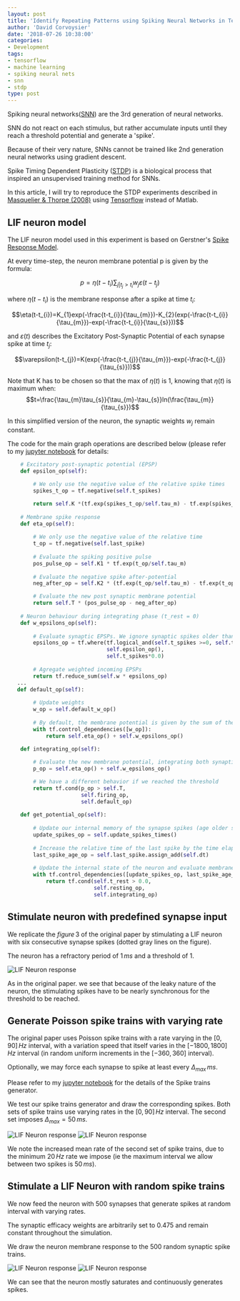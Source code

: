 ```yaml
---
layout: post
title: 'Identify Repeating Patterns using Spiking Neural Networks in Tensorflow'
author: 'David Corvoysier'
date: '2018-07-26 10:38:00'
categories:
- Development
tags:
- tensorflow
- machine learning
- spiking neural nets
- snn
- stdp
type: post
---
```

Spiking neural networks([SNN](https://en.wikipedia.org/wiki/Spiking_neural_network)) are the 3rd generation of neural networks.

SNN do not react on each stimulus, but rather accumulate inputs until they reach a threshold potential and generate a 'spike'.

Because of their very nature, SNNs cannot be trained like 2nd generation neural networks using gradient descent.

Spike Timing Dependent Plasticity ([STDP](https://en.wikipedia.org/wiki/Spike-timing-dependent_plasticity)) is a biological process that
inspired an unsupervised training method for SNNs.  

In this article, I will try to reproduce the STDP experiments described in 
[Masquelier & Thorpe (2008)](https://www.semanticscholar.org/paper/Spike-Timing-Dependent-Plasticity-Finds-the-Start-Masquelier-Guyonneau/432b5bfa6fc260289fef45544a43ebcd8892915e) using [Tensorflow](https://www.tensorflow.org/) instead of Matlab.

<!--more-->

## LIF neuron model

The LIF neuron model used in this experiment is based on Gerstner's [Spike Response Model](http://lcn.epfl.ch/~gerstner/SPNM/node26.html#SECTION02311000000000000000).

At every time-step, the neuron membrane potential p is given by the formula:

$$p=\eta(t-t_{i})\sum_{j|t_{j}>t_{i}}{}w_{j}\varepsilon(t-t_{j})$$

where $\eta(t-t_{i})$ is the membrane response after a spike at time $t_{i}$:

$$\eta(t-t_{i})=K_{1}exp(-\frac{t-t_{i}}{\tau_{m}})-K_{2}(exp(-\frac{t-t_{i}}{\tau_{m}})-exp(-\frac{t-t_{i}}{\tau_{s}}))$$

and $\varepsilon(t)$ describes the Excitatory Post-Synaptic Potential of each synapse spike at time $t_{j}$:

$$\varepsilon(t-t_{j})=K(exp(-\frac{t-t_{j}}{\tau_{m}})-exp(-\frac{t-t_{j}}{\tau_{s}}))$$

Note that K has to be chosen so that the max of $\eta(t)$ is 1, knowing that $\eta(t)$ is maximum when:
$$t=\frac{\tau_{m}\tau_{s}}{\tau_{m}-\tau_{s}}ln(\frac{\tau_{m}}{\tau_{s}})$$

In this simplified version of the neuron, the synaptic weights $w_{j}$ remain constant.

The code for the main graph operations are described below (please refer to my 
[jupyter notebook](https://github.com/kaizouman/tensorsandbox/blob/master/snn/STDP_masquelier_2008.ipynb) for details:

```python
    # Excitatory post-synaptic potential (EPSP)
    def epsilon_op(self):

        # We only use the negative value of the relative spike times
        spikes_t_op = tf.negative(self.t_spikes)

        return self.K *(tf.exp(spikes_t_op/self.tau_m) - tf.exp(spikes_t_op/self.tau_s))
    
    # Membrane spike response
    def eta_op(self):
        
        # We only use the negative value of the relative time
        t_op = tf.negative(self.last_spike)
        
        # Evaluate the spiking positive pulse
        pos_pulse_op = self.K1 * tf.exp(t_op/self.tau_m)
        
        # Evaluate the negative spike after-potential
        neg_after_op = self.K2 * (tf.exp(t_op/self.tau_m) - tf.exp(t_op/self.tau_s))

        # Evaluate the new post synaptic membrane potential
        return self.T * (pos_pulse_op - neg_after_op)
    
    # Neuron behaviour during integrating phase (t_rest = 0)
    def w_epsilons_op(self):
        
        # Evaluate synaptic EPSPs. We ignore synaptic spikes older than the last neuron spike
        epsilons_op = tf.where(tf.logical_and(self.t_spikes >=0, self.t_spikes < self.last_spike - self.tau_rest),
                               self.epsilon_op(),
                               self.t_spikes*0.0)
                          
        # Agregate weighted incoming EPSPs 
        return tf.reduce_sum(self.w * epsilons_op)  
   ...
   def default_op(self):
        
        # Update weights
        w_op = self.default_w_op()
        
        # By default, the membrane potential is given by the sum of the eta kernel and the weighted epsilons
        with tf.control_dependencies([w_op]):
            return self.eta_op() + self.w_epsilons_op()
        
    def integrating_op(self):

        # Evaluate the new membrane potential, integrating both synaptic input and spike dynamics
        p_op = self.eta_op() + self.w_epsilons_op()

        # We have a different behavior if we reached the threshold
        return tf.cond(p_op > self.T,
                       self.firing_op,
                       self.default_op)
    
    def get_potential_op(self):
        
        # Update our internal memory of the synapse spikes (age older spikes, add new ones)
        update_spikes_op = self.update_spikes_times()
        
        # Increase the relative time of the last spike by the time elapsed
        last_spike_age_op = self.last_spike.assign_add(self.dt)
        
        # Update the internal state of the neuron and evaluate membrane potential
        with tf.control_dependencies([update_spikes_op, last_spike_age_op]):
            return tf.cond(self.t_rest > 0.0,
                           self.resting_op,
                           self.integrating_op)
```
## Stimulate neuron with predefined synapse input

We replicate the $figure\,3$ of the original paper by stimulating a LIF neuron with six consecutive synapse spikes (dotted gray lines on the figure).

The neuron has a refractory period of $1\,ms$ and a threshold of $1$.

![LIF Neuron response](/images/posts/masquelier_1.png)

As in the original paper. we see that because of the leaky nature of the neuron, the stimulating spikes have to be nearly synchronous
for the threshold to be reached.

## Generate Poisson spike trains with varying rate

The original paper uses Poisson spike trains with a rate varying in the $[0, 90]\,Hz$ interval, with a variation speed that itself varies in the $[-1800, 1800]\,Hz$ interval (in random uniform increments in the $[-360,360]$ interval).

Optionally, we may force each synapse to spike at least every $\Delta_{max}\,ms$.

Please refer to my 
[jupyter notebook](https://github.com/kaizouman/tensorsandbox/blob/master/snn/STDP_masquelier_2008.ipynb) for the details of the Spike
trains generator.

We test our spike trains generator and draw the corresponding spikes.
Both sets of spike trains use varying rates in the $[0, 90]\,Hz$ interval.
The second set imposes $\Delta_{max}=50\,ms$.

![LIF Neuron response](/images/posts/masquelier_2.png)
![LIF Neuron response](/images/posts/masquelier_2_1.png)

We note the increased mean rate of the second set of spike trains, due to the minimum $20\,Hz$ rate we impose (ie the maximum interval we allow between two spikes is $50\,ms$).

## Stimulate a LIF Neuron with random spike trains

We now feed the neuron with $500$ synapses that generate spikes at random interval with varying rates.

The synaptic efficacy weights are arbitrarily set to $0.475$ and remain constant throughout the simulation.

We draw the neuron membrane response to the $500$ random synaptic spike trains.

![LIF Neuron response](/images/posts/masquelier_3.png)
![LIF Neuron response](/images/posts/masquelier_3_1.png)

We can see that the neuron mostly saturates and continuously generates spikes.
